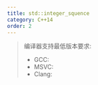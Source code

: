 ```yaml
---
title: std::integer_squence
category: C++14
order: 2
---
```


> 编译器支持最低版本要求:
> * GCC:
> * MSVC:
> * Clang:
